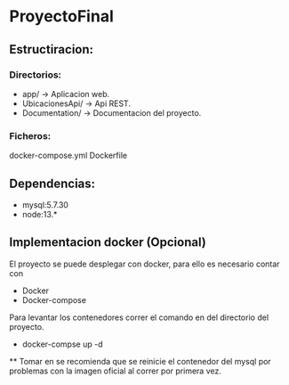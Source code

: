 # ProyectoFinal


## Estructiracion:

### Directorios:

- app/ -> Aplicacion web.
- UbicacionesApi/ -> Api REST.
- Documentation/ -> Documentacion del proyecto.

### Ficheros:

docker-compose.yml
Dockerfile


## Dependencias:

- mysql:5.7.30
- node:13.*

## Implementacion docker (Opcional)

El proyecto se puede desplegar con docker, para ello es necesario contar con

- Docker
- Docker-compose

Para levantar los contenedores correr el comando en del directorio del proyecto.

- docker-compse up -d

** Tomar en se recomienda que se reinicie el contenedor del mysql por problemas con la imagen oficial al correr por primera vez.





